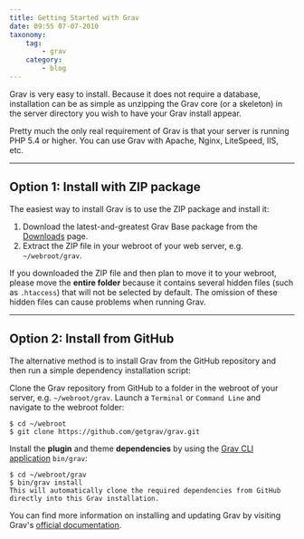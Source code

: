 ```yaml
---
title: Getting Started with Grav
date: 09:55 07-07-2010
taxonomy:
    tag:
        - grav
    category:
        - blog
---
```


Grav is very easy to install. Because it does not require a database, installation can be as simple as unzipping the Grav core (or a skeleton) in the server directory you wish to have your Grav install appear.

Pretty much the only real requirement of Grav is that your server is running PHP 5.4 or higher. You can use Grav with Apache, Nginx, LiteSpeed, IIS, etc.

---

## Option 1: Install with ZIP package

The easiest way to install Grav is to use the ZIP package and install it:

1. Download the latest-and-greatest Grav Base package from the [Downloads](http://getgrav.org/downloads) page.
2. Extract the ZIP file in your webroot of your web server, e.g. `~/webroot/grav`.

If you downloaded the ZIP file and then plan to move it to your webroot, please move the **entire folder** because it contains several hidden files (such as `.htaccess`) that will not be selected by default. The omission of these hidden files can cause problems when running Grav.

---

## Option 2: Install from GitHub

The alternative method is to install Grav from the GitHub repository and then run a simple dependency installation script:

Clone the Grav repository from GitHub to a folder in the webroot of your server, e.g. `~/webroot/grav`. Launch a `Terminal` or `Command Line` and navigate to the webroot folder:

```text
$ cd ~/webroot
$ git clone https://github.com/getgrav/grav.git
```

Install the **plugin** and theme **dependencies** by using the [Grav CLI application](http://learn.getgrav.org/advanced/grav-cli) `bin/grav`:

```text
$ cd ~/webroot/grav
$ bin/grav install
This will automatically clone the required dependencies from GitHub directly into this Grav installation.
```

You can find more information on installing and updating Grav by visiting Grav's [official documentation](http://learn.getgrav.org/basics/installation).
